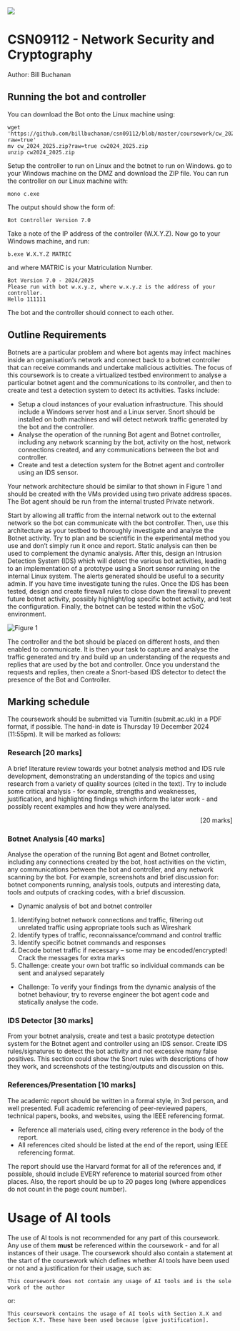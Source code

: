 <img src="https://github.com/billbuchanan/csn09112/blob/master/zadditional/top_csn09112.png"/>


# CSN09112 - Network Security and Cryptography
Author: Bill Buchanan

## Running the bot and controller
You can download the Bot onto the Linux machine using:

```
wget 'https://github.com/billbuchanan/csn09112/blob/master/coursework/cw_2024_2025.zip?raw=true'
mv cw_2024_2025.zip?raw=true cw2024_2025.zip
unzip cw2024_2025.zip
```


Setup the controller to run on Linux and the botnet to run on Windows. go to your Windows machine on the DMZ and download the ZIP file. You can run the controller on our Linux machine with:</p>

```
mono c.exe
```

The output should show the form of:

```
Bot Controller Version 7.0
```

Take a note of the IP address of the controller (W.X.Y.Z). Now go to your Windows machine, and run:</p>

```
b.exe W.X.Y.Z MATRIC
```
and where MATRIC is your Matriculation Number.

```
Bot Version 7.0 - 2024/2025
Please run with bot w.x.y.z, where w.x.y.z is the address of your controller.
Hello 111111
```

The bot and the controller should connect to each other.

## Outline Requirements

Botnets are a particular problem and where bot agents may infect machines inside an organisation’s network and connect back to a botnet controller that can receive commands and undertake malicious activities. The focus of this coursework is to create a virtualized testbed environment to analyse a particular botnet agent and the communications to its controller, and then to create and test a detection system to detect its activities. Tasks include:

*	Setup a cloud instances of your evaluation infrastructure. This should include a Windows server host and a Linux server. Snort should be installed on both machines and will detect network traffic generated by the bot and the controller. 
*	Analyse the operation of the running Bot agent and Botnet controller, including any network scanning by the bot, activity on the host, network connections created, and any communications between the bot and controller.
*	Create and test a detection system for the Botnet agent and controller using an IDS sensor. 


Your network architecture should be similar to that shown in Figure 1 and should be created with the VMs provided using two private address spaces. The Bot agent should be run from the internal trusted Private network.

Start by allowing all traffic from the internal network out to the external network so the bot can communicate with the bot controller. Then, use this architecture as your testbed to thoroughly investigate and analyse the Botnet activity. Try to plan and be scientific in the experimental method you use and don’t simply run it once and report. Static analysis can then be used to complement the dynamic analysis. After this, design an Intrusion Detection System (IDS) which will detect the various bot activities, leading to an implementation of a prototype using a Snort sensor running on the internal Linux system. The alerts generated should be useful to a security admin. If you have time investigate tuning the rules. Once the IDS has been tested, design and create firewall rules to close down the firewall to prevent future botnet activity, possibly highlight/log specific botnet activity, and test the configuration. Finally, the botnet can be tested within the vSoC environment.

![Figure 1](https://github.com/billbuchanan/csn09112/blob/master/zadditional/coursework01.png)

The controller and the bot should be placed on different hosts, and then enabled to communicate. It is then your task to capture and analyse the traffic generated and try and build up an understanding of the requests and replies that are used by the bot and controller. Once you understand the requests and replies, then create a Snort-based IDS detector to detect the presence of the Bot and Controller.

## Marking schedule

The coursework should be submitted via Turnitin (submit.ac.uk) in a PDF format, if possible. The hand-in date is Thursday 19 December 2024 (11:55pm). It will be marked as follows:

### Research [20 marks]

A brief literature review towards your botnet analysis method and IDS rule development, demonstrating an understanding of the topics and using research from a variety of quality sources (cited in the text). Try to include some critical analysis - for example, strengths and weaknesses, justification, and highlighting findings which inform the later work - and possibly recent examples and how they were analysed.
<p align="right">[20 marks]</p>

### Botnet Analysis [40 marks]

Analyse the operation of the running Bot agent and Botnet controller, including any connections created by the bot, host activities on the victim, any communications between the bot and controller, and any network scanning by the bot. For example, screenshots and brief discussion for: botnet components running, analysis tools, outputs and interesting data, tools and outputs of cracking codes, with a brief discussion.  

*	Dynamic analysis of bot and botnet controller
1. Identifying botnet network connections and traffic, filtering out unrelated traffic using appropriate tools such as Wireshark
2. Identify types of traffic, reconnaissance/command and control traffic
3. Identify specific botnet commands and responses
4. Decode botnet traffic if necessary – some may be encoded/encrypted! Crack the messages for extra marks
5. Challenge: create your own bot traffic so individual commands can be sent and analysed separately
*	Challenge: To verify your findings from the dynamic analysis of the botnet behaviour, try to reverse engineer the bot agent code and statically analyse the code.


### IDS Detector [30 marks]
From your botnet analysis, create and test a basic prototype detection system for the Botnet agent and controller using an IDS sensor.  Create IDS rules/signatures to detect the bot activity and not excessive many false positives. This section could show the Snort rules with descriptions of how they work, and screenshots of the testing/outputs and discussion on this. 


### References/Presentation [10 marks]

The academic report should be written in a formal style, in 3rd person, and well presented.
Full academic referencing of peer-reviewed papers, technical papers, books, and websites, using the IEEE referencing format.
- Reference all materials used, citing every reference in the body of the report.
- All references cited should be listed at the end of the report, using IEEE referencing format.


The report should use the Harvard format for all of the references and, if possible, should include EVERY reference to material sourced from other places. Also, the report should be up to 20 pages long (where appendices do not count in the page count number). 

# Usage of AI tools
The use of AI tools is not recommended for any part of this coursework. Any use of them **must** be referenced within the coursework - and for all instances of their usage. The coursework should also contain a statement at the start of the coursework which defines whether AI tools have been used or not and a justification for their usage, such as:

```
This coursework does not contain any usage of AI tools and is the sole work of the author
```

or:

```
This coursework contains the usage of AI tools with Section X.X and Section X.Y. These have been used because [give justification].
```



